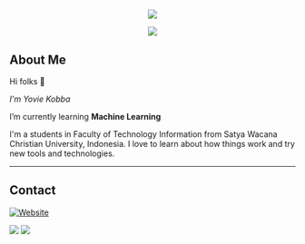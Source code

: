 # 
<p align="center">
    <img src="https://github-readme-stats.vercel.app/api/top-langs/?username=yopilatul&theme=tokyonight&layout=compact"/>
</p>
<p align="center">
    <img src="https://github-readme-stats.vercel.app/api?username=yopilatul&show_icons=true&count_private=true&theme=tokyonight"/>
</p>

## About Me

Hi folks :wave: 

*I'm Yovie Kobba*

I’m currently learning **Machine Learning**

I'm a students in Faculty of Technology Information from Satya Wacana Christian University, Indonesia. I love to learn about how things work and try new tools and technologies.


---

## Contact
[![Website](https://img.shields.io/website?label=LandingPage&style=for-the-badge&url=https%3A%2F%2Fyopilatul.github.io)](https://yopilatul.github.io)

<a href="mailto:adithyakobba12@outlook.com">
<img src="https://img.shields.io/badge/adithyakobba12@outlook.com-%23D14836.svg?&style=for-the-badge&logo=gmail&logoColor=white" href="adithyakobba12@outlook.com"></a>

<a  href="https://www.linkedin.com/in/yovie-anugrah-adithya-kobba-19a55221b/">
<img src="https://img.shields.io/badge/YovieKobba-%23E4405F.svg?&style=for-the-badge&logo=linkedin&logoColor=white"></a>


